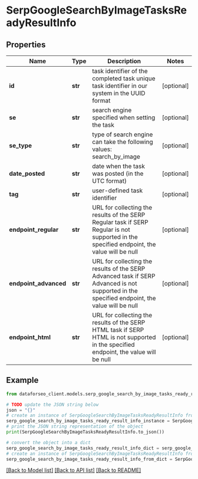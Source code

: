 # SerpGoogleSearchByImageTasksReadyResultInfo


## Properties

Name | Type | Description | Notes
------------ | ------------- | ------------- | -------------
**id** | **str** | task identifier of the completed task unique task identifier in our system in the UUID format | [optional] 
**se** | **str** | search engine specified when setting the task | [optional] 
**se_type** | **str** | type of search engine can take the following values: search_by_image | [optional] 
**date_posted** | **str** | date when the task was posted (in the UTC format) | [optional] 
**tag** | **str** | user-defined task identifier | [optional] 
**endpoint_regular** | **str** | URL for collecting the results of the SERP Regular task if SERP Regular is not supported in the specified endpoint, the value will be null | [optional] 
**endpoint_advanced** | **str** | URL for collecting the results of the SERP Advanced task if SERP Advanced is not supported in the specified endpoint, the value will be null | [optional] 
**endpoint_html** | **str** | URL for collecting the results of the SERP HTML task if SERP HTML is not supported in the specified endpoint, the value will be null | [optional] 

## Example

```python
from dataforseo_client.models.serp_google_search_by_image_tasks_ready_result_info import SerpGoogleSearchByImageTasksReadyResultInfo

# TODO update the JSON string below
json = "{}"
# create an instance of SerpGoogleSearchByImageTasksReadyResultInfo from a JSON string
serp_google_search_by_image_tasks_ready_result_info_instance = SerpGoogleSearchByImageTasksReadyResultInfo.from_json(json)
# print the JSON string representation of the object
print(SerpGoogleSearchByImageTasksReadyResultInfo.to_json())

# convert the object into a dict
serp_google_search_by_image_tasks_ready_result_info_dict = serp_google_search_by_image_tasks_ready_result_info_instance.to_dict()
# create an instance of SerpGoogleSearchByImageTasksReadyResultInfo from a dict
serp_google_search_by_image_tasks_ready_result_info_from_dict = SerpGoogleSearchByImageTasksReadyResultInfo.from_dict(serp_google_search_by_image_tasks_ready_result_info_dict)
```
[[Back to Model list]](../README.md#documentation-for-models) [[Back to API list]](../README.md#documentation-for-api-endpoints) [[Back to README]](../README.md)


